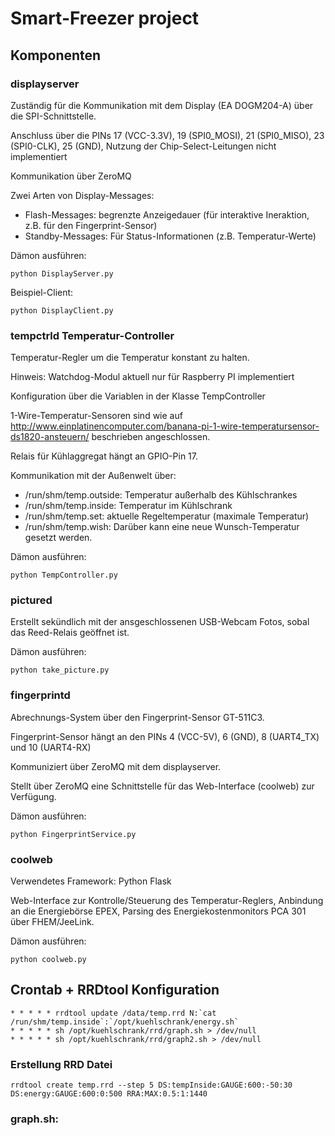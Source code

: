 # Smart-Freezer project

## Komponenten

### displayserver

Zuständig für die Kommunikation mit dem Display (EA DOGM204-A) über die SPI-Schnittstelle.

Anschluss über die PINs 17 (VCC-3.3V), 19 (SPI0_MOSI), 21 (SPI0_MISO), 23 (SPI0-CLK), 25 (GND), Nutzung der Chip-Select-Leitungen nicht implementiert

Kommunikation über ZeroMQ

Zwei Arten von Display-Messages:
* Flash-Messages: begrenzte Anzeigedauer (für interaktive Ineraktion, z.B. für den Fingerprint-Sensor)
* Standby-Messages: Für Status-Informationen (z.B. Temperatur-Werte)

Dämon ausführen:
```shell
python DisplayServer.py
```

Beispiel-Client:
```shell
python DisplayClient.py
```

### tempctrld Temperatur-Controller

Temperatur-Regler um die Temperatur konstant zu halten.

Hinweis: Watchdog-Modul aktuell nur für Raspberry PI implementiert

Konfiguration über die Variablen in der Klasse TempController

1-Wire-Temperatur-Sensoren sind wie auf
http://www.einplatinencomputer.com/banana-pi-1-wire-temperatursensor-ds1820-ansteuern/
beschrieben angeschlossen.

Relais für Kühlaggregat hängt an GPIO-Pin 17.

Kommunikation mit der Außenwelt über:
* /run/shm/temp.outside: Temperatur außerhalb des Kühlschrankes
* /run/shm/temp.inside: Temperatur im Kühlschrank
* /run/shm/temp.set: aktuelle Regeltemperatur (maximale Temperatur)
* /run/shm/temp.wish: Darüber kann eine neue Wunsch-Temperatur gesetzt werden.

Dämon ausführen:
```shell
python TempController.py
```

### pictured

Erstellt sekündlich mit der ansgeschlossenen USB-Webcam Fotos, sobal das Reed-Relais geöffnet ist.

Dämon ausführen:
```shell
python take_picture.py
```

### fingerprintd

Abrechnungs-System über den Fingerprint-Sensor GT-511C3.

Fingerprint-Sensor hängt an den PINs 4 (VCC-5V), 6 (GND), 8 (UART4_TX) und 10 (UART4-RX)

Kommuniziert über ZeroMQ mit dem displayserver.

Stellt über ZeroMQ eine Schnittstelle für das Web-Interface (coolweb) zur Verfügung.

Dämon ausführen:
```shell
python FingerprintService.py
```

### coolweb

Verwendetes Framework: Python Flask

Web-Interface zur Kontrolle/Steuerung des Temperatur-Reglers, Anbindung an die Energiebörse EPEX, Parsing des Energiekostenmonitors PCA 301 über FHEM/JeeLink.

Dämon ausführen:
```shell
python coolweb.py
```

## Crontab + RRDtool Konfiguration
```
* * * * * rrdtool update /data/temp.rrd N:`cat /run/shm/temp.inside`:`/opt/kuehlschrank/energy.sh`
* * * * * sh /opt/kuehlschrank/rrd/graph.sh > /dev/null
* * * * * sh /opt/kuehlschrank/rrd/graph2.sh > /dev/null
```

### Erstellung RRD Datei
```shell
rrdtool create temp.rrd --step 5 DS:tempInside:GAUGE:600:-50:30 DS:energy:GAUGE:600:0:500 RRA:MAX:0.5:1:1440
```

### graph.sh:
